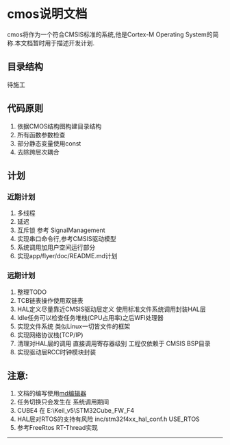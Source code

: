 # cmos说明文档
cmos将作为一个符合CMSIS标准的系统,他是Cortex-M Operating System的简称.本文档暂时用于描述开发计划.

## 目录结构
待施工

## 代码原则
1. 依据CMOS结构图构建目录结构
2. 所有函数参数检查
3. 部分静态变量使用const
4. 去除跨层次耦合

## 计划
### 近期计划
1. 多线程
2. 延迟
3. 互斥锁 参考 SignalManagement
4. 实现串口命令行,参考CMSIS驱动模型
5. 系统调用加用户空间运行部分
6. 实现app/flyer/doc/README.md计划

### 远期计划
1. 整理TODO
4. TCB链表操作使用双链表
5. HAL定义尽量靠近CMSIS驱动层定义 使用标准文件系统调用封装HAL层
6. Idle任务可以检查任务堆栈\(CPU占用率\)之后WFI处理器
7. 实现文件系统 类似Linux一切皆文件的框架
8. 实现网络协议栈(TCP/IP)
9. 清理对HAL层的调用 直接调用寄存器级别 工程仅依赖于 CMSIS BSP目录
10. 实现驱动层RCC时钟模块封装

## 注意:
1. 文档的编写使用[md编辑器][1]
2. 任务切换只会发生在 系统调用期间
3. CUBE4 在 E:\Keil\_v5\STM32Cube\_FW\_F4
4. HAL层对RTOS的支持有风险 inc/stm32f4xx\_hal\_conf.h USE\_RTOS
5. 参考FreeRtos RT-Thread实现

---------

[1]: http://write.blog.csdn.net/mdeditor

